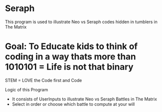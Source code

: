 # Seraph
This program is used to illustrate Neo vs Seraph codes hidden in tumblers in The Matrix 

# Goal: To Educate kids to think of coding in a way thats more than 1010101 = Life is not that binary
STEM = LOVE the Code first and Code 

Logic of this Program 
- It consists of UserInputs to illustrate Neo vs Seraph Battles in The Matrix
- Select in order or choose which battle to compute at your will

